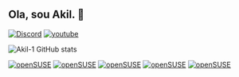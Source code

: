 ## Ola, sou Akil. 🖖
[![Discord](https://img.shields.io/badge/Discord-7289DA?style=for-the-badge&logo=discord&logoColor=white)](https://discord.gg/NYcvbVNTMh)
[![youtube]( 	https://img.shields.io/badge/YouTube-FF0000?style=for-the-badge&logo=youtube&logoColor=white)](https://www.youtube.com/@Akil337)

![Akil-1 GitHub stats](https://github-readme-stats.vercel.app/api?username=Akil-1&show_icons=true&theme=radical)

[![openSUSE]( 	https://img.shields.io/badge/SUSE-0C322C?style=for-the-badge&logo=SUSE&logoColor=white)]()
[![openSUSE]()]()
[![openSUSE]()]()
[![openSUSE]()]()
[![openSUSE]()]()
